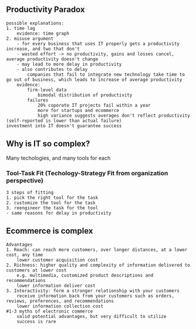 ## Productivity Paradox
	possible explanations:
	1. time lag
		evidence: time graph
	2. misuse argument
		- for every business that uses IT properly gets a productivity increase, and two that don't
		- wasted effort -> no productivity, gains and losses cancel, average productivity doesn't change
		- may lead to more delay in productivity
		- also contributes to delay
			companies that fail to integrate new technology take time to go out of business, which leads to increase of average productivity
		evidence:
			firm-level data
				bimodal distribution of productivity
			failures
				20% coporate IT projects fail within a year
				more for startups and ecommerce
				high variance suggests averages don't reflect productivity (self-reported is lower than actual failure)
	investment into IT doesn't guarantee success

## Why is IT so complex?
Many techologies, and many tools for each

### Tool-Task Fit (Techology-Strategy Fit from organization perspective)
	3 steps of fitting
	1. pick the right tool for the task
	2. customize the tool for the task
	3. reengineer the task for the tool
	- same reasons for delay in productivity
## Ecommerce is complex
	Advantages
	1. Reach: can reach more customers, over longer distances, at a lower cost, any time
		lower customer acquisition cost
	2. Richness: higher quality and complexity of information delivered to customers at lower cost
		e.g. multimedia, customized product descriptions and recommendations
		lower information deliver cost
	3. Interactivity: form a stronger relationship with your customers
		receive information back from your customers such as orders, reviews, preferences, and recommendations
		lower information collection cost
	#1-3 myths of electronic commerce
		valid potential advantages, but very difficult to utilize
		success is rare